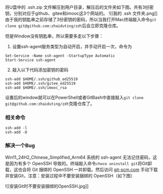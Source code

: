 将U盘中的 .ssh.zip 文件解压到用户目录，解压后的文件夹如下图。共有3份密钥，分别对应于github、gitee和imooc这3个网站的。
![[我的 .ssh 文件夹.png]]
由于我的钥匙串之前存储了3份密钥的密码，所以当我打开Mac终端敲入命令`git clone git@github.com:zhaiduting/zdt`后会立即克隆仓库。

但是Window没有钥匙串，所以需要多走以下步骤：
1. 设置ssh-agent服务类型为自动开启，并手动开启一次，命令为
```shell
Set-Service -Name ssh-agent -StartupType Automatic
Start-Service ssh-agent
```
2. 敲入以下代码添加密钥的密码
```shell
ssh-add $HOME/.ssh/github_ed25519
ssh-add $HOME/.ssh/gitee_ed25519
ssh-add $HOME/.ssh/imooc_rsa
```

设置后的window就可以在PowerShell或者GitBash中直接敲入`git clone git@github.com:zhaiduting/zdt`克隆仓库了。 

### 相关命令

```shell
ssh-add -l
ssh-add -D
```

### 解决一个Bug

Win11_24H2_Chinese_Simplified_Arm64 系统的 ssh-agent 无法记住密码，这是因为有多个 OpenSSH 导致的。终端敲入命令`choco uninstall git`将Git卸载，这也会将 Git 捆绑的 OpenSSH 一并卸载。然后访问 [git-scm.com](https://git-scm.com/downloads/win) 手动下载并安装Git，注意：安装过程中不要安装捆绑的 OpenSSH（如下图）

![[安装Git时不要安装捆绑的OpenSSH.jpg]]